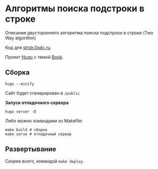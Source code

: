 # Алгоритмы поиска подстроки в строке

Описание двустороннего алгоритма поиска подстроки в строке (Two Way algorithm)

Код для [strstr.0xdc.ru](https://strstr.0xdc.ru).

Проект [Hugo] с темой [Book].

## Сборка

```
hugo --minify
```

Сайт будет сгенерирован в `/public`

**Запуск отладочного сервера**

```
hugo server -D
```

Либо можно командами из Makefile:

```
make build # сборка
make serve # отладочный сервер
```

## Развертывание

Скорее всего, командой `make deploy`.

[Hugo]: https://gohugo.io/
[Book]: https://github.com/alex-shpak/hugo-book
